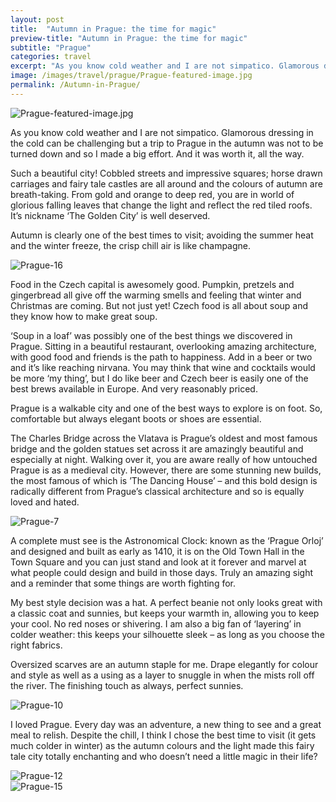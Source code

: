 ```yaml
---
layout: post
title:  "Autumn in Prague: the time for magic"
preview-title: "Autumn in Prague: the time for magic"
subtitle: "Prague"
categories: travel 
excerpt: "As you know cold weather and I are not simpatico. Glamorous dressing in the cold can be challenging but a trip to Prague in the autumn was not to be turned down and so I made a big effort. And it was worth it, all the way."
image: /images/travel/prague/Prague-featured-image.jpg
permalink: /Autumn-in-Prague/
---
```

 <img src="{{ '/images/travel/prague/Prague-featured-image.jpg' | prepend: SourceUrl }}" alt="Prague-featured-image.jpg">
 

 As you know cold weather and I are not simpatico. Glamorous dressing in the cold can be challenging but a trip to Prague in the autumn was not to be turned down and so I made a big effort. And it was worth it, all the way.

Such a beautiful city! Cobbled streets and impressive squares; horse drawn carriages and fairy tale castles are all around and the colours of autumn are breath-taking. From gold and orange to deep red, you are in world of glorious falling leaves that change the light and reflect the red tiled roofs. It’s nickname ‘The Golden City’ is well deserved. 

Autumn is clearly one of the best times to visit; avoiding the summer heat and the winter freeze, the crisp chill air is like champagne.

<div class="row no-gutters">
    <div class="col-sm-6">
        <div class="post-left-image" style="background: url(../images/travel/prague/Prague-1.jpg) no-repeat; background-size: cover; margin-right: 0.5rem; max-height: 550px !important"></div>
    </div>
    <div class="col-sm-6">
        <div class="post-right-image" style="background: url(../images/travel/prague/Prague-2.jpg) no-repeat; background-size: cover; margin-left: 0.5rem; max-height: 550px !important"></div>
    </div>
</div>

 <img src="{{ '/images/travel/prague/Prague-16.jpg' | prepend: SourceUrl }}" alt="Prague-16">

 Food in the Czech capital is awesomely good. Pumpkin, pretzels and gingerbread all give off the warming smells and feeling that winter and Christmas are coming. But not just yet! Czech food is all about soup and they know how to make great soup. 

‘Soup in a loaf’ was possibly one of the best things we discovered in Prague. Sitting in a beautiful restaurant, overlooking amazing architecture, with good food and friends is the path to happiness. Add in a beer or two and it’s like reaching nirvana. You may think that wine and cocktails would be more ‘my thing’, but I do like beer and Czech beer is easily one of the best brews available in Europe. And very reasonably priced.

<div class="row no-gutters">
    <div class="col-sm-6">
        <div class="post-left-image" style="background: url(../images/travel/prague/Prague-5.jpg) no-repeat; background-size: cover; margin-right: 0.5rem; max-height: 550px !important"></div>
    </div>
    <div class="col-sm-6">
        <div class="post-right-image" style="background: url(../images/travel/prague/Prague-4.jpg) no-repeat; background-size: cover; margin-left: 0.5rem; max-height: 550px !important"></div>
    </div>
</div>

Prague is a walkable city and one of the best ways to explore is on foot. So, comfortable but always elegant boots or shoes are essential.

The Charles Bridge across the Vlatava is Prague’s oldest and most famous bridge and the golden statues set across it are amazingly beautiful and especially at night.  Walking over it, you are aware really of how untouched Prague is as a medieval city. However, there are some stunning new builds, the most famous of which is ’The Dancing House’ – and this bold design is radically different from Prague’s classical architecture and so is equally loved and hated.

<img src="{{ '/images/travel/prague/Prague-7.jpg' | prepend: SourceUrl }}" alt="Prague-7">

<div class="row no-gutters">
    <div class="col-sm-6">
        <div class="post-left-image" style="background: url(../images/travel/prague/Prague-19.jpg) no-repeat; background-size: cover; margin-right: 0.5rem; max-height: 550px !important"></div>
    </div>
    <div class="col-sm-6">
        <div class="post-right-image" style="background: url(../images/travel/prague/Prague-8.jpg) no-repeat; background-size: cover; margin-left: 0.5rem; max-height: 550px !important"></div>
    </div>
</div>

A complete must see is the Astronomical Clock: known as the ‘Prague Orloj’ and designed and built as early as 1410, it is on the Old Town Hall in the Town Square and you can just stand and look at it forever and marvel at what people could design and build in those days.  Truly an amazing sight and a reminder that some things are worth fighting for.

<div class="row no-gutters">
    <div class="col-sm-6">
        <div class="post-left-image" style="background: url(../images/travel/prague/Prague-9.jpg) no-repeat; background-size: cover; margin-right: 0.5rem; max-height: 600px !important"></div>
    </div>
    <div class="col-sm-6">
        <div class="post-right-image" style="background: url(../images/travel/prague/Prague-18.jpg) no-repeat; background-size: cover; margin-left: 0.5rem; max-height: 600px !important"></div>
    </div>
</div>

My best style decision was a hat. A perfect beanie not only looks great with a classic coat and sunnies, but keeps your warmth in, allowing you to keep your cool. No red noses or shivering. I am also a big fan of ‘layering’ in colder weather: this keeps your silhouette sleek – as long as you choose the right fabrics. 

Oversized scarves are an autumn staple for me. Drape elegantly for colour and style as well as a using as a layer to snuggle in when the mists roll off the river. The finishing touch as always, perfect sunnies.

<img src="{{ '/images/travel/prague/Prague-10.jpg' | prepend: SourceUrl }}" alt="Prague-10">

<div class="row no-gutters">
    <div class="col-sm-6">
        <div class="post-left-image" style="background: url(../images/travel/prague/Prague-11.jpg) no-repeat; background-size: cover; margin-right: 0.5rem;"></div>
    </div>
    <div class="col-sm-6">
        <div class="post-right-image" style="background: url(../images/travel/prague/Prague-14.jpg) no-repeat; background-size: cover; margin-left: 0.5rem;"></div>
    </div>
</div>

I loved Prague. Every day was an adventure, a new thing to see and a great meal to relish. Despite the chill, I think I chose the best time to visit (it gets much colder in winter) as the autumn colours and the light made this fairy tale city totally enchanting and who doesn’t need a little magic in their life?

<img src="{{ '/images/travel/prague/Prague-12.jpg' | prepend: SourceUrl }}" alt="Prague-12">

<div class="row no-gutters">
    <div class="col-sm-6">
        <div class="post-left-image" style="background: url(../images/travel/prague/Prague-13.jpg) no-repeat; background-size: cover; margin-right: 0.5rem;"></div>
    </div>
    <div class="col-sm-6">
        <div class="post-right-image" style="background: url(../images/travel/prague/FullSizeRender.jpg) no-repeat; background-size: cover; margin-left: 0.5rem;"></div>
    </div>
</div>

<img src="{{ '/images/travel/prague/Prague-15.jpg' | prepend: SourceUrl }}" alt="Prague-15">